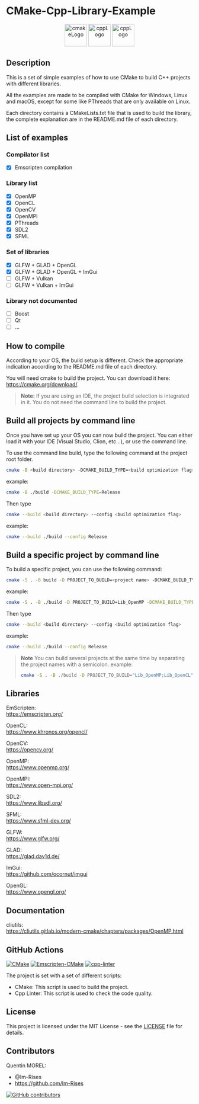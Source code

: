 # CMake-Cpp-Library-Example

<p align="center">
      <img src="https://user-images.githubusercontent.com/59691442/183268126-b3d19e66-8f2d-463a-805e-ae6ef7cc6c01.png" alt="cmakeLogo" style="height:60px;"/>
      <img src="https://img.shields.io/badge/C-00599C?style=for-the-badge&logo=c&logoColor=white" alt="cppLogo" style="height:60px;"/>
      <img src="https://img.shields.io/badge/C%2B%2B-00599C?style=for-the-badge&logo=c%2B%2B&logoColor=white" alt="cppLogo" style="height:60px;"/>
</p>

## Description

This is a set of simple examples of how to use CMake to build C++ projects with different libraries.

All the examples are made to be compiled with CMake for Windows, Linux and macOS, except for some like PThreads that are
only available on Linux.

Each directory contains a CMakeLists.txt file that is used to build the library, the complete explanation are in the
README.md file of each directory.

## List of examples

### Compilator list

- [x] Emscripten compilation

### Library list

- [x] OpenMP
- [x] OpenCL
- [x] OpenCV
- [x] OpenMPI
- [x] PThreads
- [x] SDL2
- [x] SFML

### Set of libraries

- [x] GLFW + GLAD + OpenGL
- [x] GLFW + GLAD + OpenGL + ImGui
- [ ] GLFW + Vulkan
- [ ] GLFW + Vulkan + ImGui

### Library not documented

- [ ] Boost
- [ ] Qt
- [ ] ...

## How to compile

According to your OS, the build setup is different. Check the appropriate indication according to the README.md file of
each directory.

You will need cmake to build the project. You can download it here:  
<https://cmake.org/download/>

> **Note:**
> If you are using an IDE, the project build selection is integrated in it. You do not need the command line to build
> the project.

## Build all projects by command line

Once you have set up your OS you can now build the project. You can either load it with your IDE (Visual Studio, Clion,
etc...), or use the command line.

To use the command line build, type the following command at the project root folder.

```bash
cmake -B <build directory> -DCMAKE_BUILD_TYPE=<build optimization flag>
```

example:

```bash
cmake -B ./build -DCMAKE_BUILD_TYPE=Release
```

Then type

```bash
cmake --build <build directory> --config <build optimization flag>
```

example:

```bash
cmake --build ./build --config Release
```

## Build a specific project by command line

To build a specific project, you can use the following command:

```bash
cmake -S . -B build -D PROJECT_TO_BUILD=<project name> -DCMAKE_BUILD_TYPE=<build optimization flag>
```

example:

```bash
cmake -S . -B ./build -D PROJECT_TO_BUILD=Lib_OpenMP -DCMAKE_BUILD_TYPE=Release
```

Then type

```bash
cmake --build <build directory> --config <build optimization flag>
```

example:

```bash
cmake --build ./build --config Release
```

> **Note**
> You can build several projects at the same time by separating the project names with a semicolon.
> example:
> ```bash
> cmake -S . -B ./build -D PROJECT_TO_BUILD="Lib_OpenMP;Lib_OpenCL" -DCMAKE_BUILD_TYPE=Release
> ```

## Libraries

EmScripten:  
<https://emscripten.org/>

OpenCL:  
<https://www.khronos.org/opencl/>

OpenCV:  
<https://opencv.org/>

OpenMP:  
<https://www.openmp.org/>

OpenMPI:  
<https://www.open-mpi.org/>

SDL2:  
<https://www.libsdl.org/>

SFML:  
<https://www.sfml-dev.org/>

GLFW:  
<https://www.glfw.org/>

GLAD:  
<https://glad.dav1d.de/>

ImGui:  
<https://github.com/ocornut/imgui>

OpenGL:  
<https://www.opengl.org/>

## Documentation

cliutils:  
<https://cliutils.gitlab.io/modern-cmake/chapters/packages/OpenMP.html>

## GitHub Actions

[![CMake](https://github.com/Im-Rises/CMake-Cpp-Library-Example/actions/workflows/cmake.yml/badge.svg?branch=main)](https://github.com/Im-Rises/CMake-Cpp-Library-Example/actions/workflows/cmake.yml)
[![Emscripten-CMake](https://github.com/Im-Rises/CMake-Cpp-Library-Example/actions/workflows/emscripten-cmake.yml/badge.svg)](https://github.com/Im-Rises/CMake-Cpp-Library-Example/actions/workflows/emscripten-cmake.yml)
[![cpp-linter](https://github.com/Im-Rises/CMake-Cpp-Library-Example/actions/workflows/cpp-linter.yml/badge.svg?branch=main)](https://github.com/Im-Rises/CMake-Cpp-Library-Example/actions/workflows/cpp-linter.yml)

The project is set with a set of different scripts:

- CMake: This script is used to build the project.
- Cpp Linter: This script is used to check the code quality.

## License

This project is licensed under the MIT License - see the [LICENSE](LICENSE) file for details.

## Contributors

Quentin MOREL:

- @Im-Rises
- <https://github.com/Im-Rises>

[![GitHub contributors](https://contrib.rocks/image?repo=Im-Rises/CMake-Cpp-Library-Example)](https://github.com/Im-Rises/CMake-Cpp-Library-Example/graphs/contributors)
